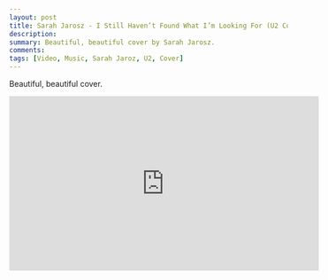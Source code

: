 ```yaml
---
layout: post
title: Sarah Jarosz - I Still Haven’t Found What I’m Looking For (U2 Cover)
description: 
summary: Beautiful, beautiful cover by Sarah Jarosz.
comments: 
tags: [Video, Music, Sarah Jaroz, U2, Cover]
---
```


Beautiful, beautiful cover.

<div class="youtube-embed-container">
	<iframe width="560" height="315" src="https://www.youtube.com/embed/OAcu5g8AMEs" title="YouTube video player" frameborder="0" allow="accelerometer; autoplay; clipboard-write; encrypted-media; gyroscope; picture-in-picture" allowfullscreen></iframe>
</div>